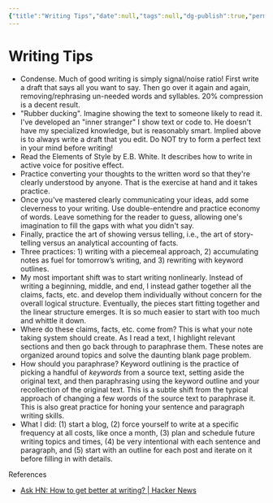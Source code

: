 ```yaml
---
{"title":"Writing Tips","date":null,"tags":null,"dg-publish":true,"permalink":"/writing/writing-tips/","dgPassFrontmatter":true}
---
```



# Writing Tips

- Condense. Much of good writing is simply signal/noise ratio! First write a draft that says all you want to say. Then go over it again and again, removing/rephrasing un-needed words and syllables. 20% compression is a decent result.
- "Rubber ducking". Imagine showing the text to someone likely to read it. I've developed an "inner stranger" I show text or code to. He doesn't have my specialized knowledge, but is reasonably smart. Implied above is to always write a draft that you edit. Do NOT try to form a perfect text in your mind before writing!
- Read the Elements of Style by E.B. White. It describes how to write in active voice for positive effect.
- Practice converting your thoughts to the written word so that they're clearly understood by anyone. That is the exercise at hand and it takes practice.
- Once you've mastered clearly communicating your ideas, add some cleverness to your writing. Use double-entendre and practice economy of words. Leave something for the reader to guess, allowing one's imagination to fill the gaps with what you didn't say.
- Finally, practice the art of showing versus telling, i.e., the art of story-telling versus an analytical accounting of facts.
- Three practices: 1) writing with a piecemeal approach, 2) accumulating notes as fuel for tomorrow’s writing, and 3) rewriting with keyword outlines.
- My most important shift was to start writing nonlinearly. Instead of writing a beginning, middle, and end, I instead gather together all the claims, facts, etc. and develop them individually without concern for the overall logical structure. Eventually, the pieces start fitting together and the linear structure emerges. It is so much easier to start with too much and whittle it down.
- Where do these claims, facts, etc. come from? This is what your note taking system should create. As I read a text, I highlight relevant sections and then go back through to paraphrase them. These notes are organized around topics and solve the daunting blank page problem.
- How should you paraphrase? Keyword outlining is the practice of picking a handful of _keywords_ from a source text, setting aside the original text, and then paraphrasing using the keyword outline and your recollection of the original text. This is a subtle shift from the typical approach of changing a few words of the source text to paraphrase it. This is also great practice for honing your sentence and paragraph writing skills.
- What I did: (1) start a blog, (2) force yourself to write at a specific frequency at all costs, like once a month, (3) plan and schedule future writing topics and times, (4) be very intentional with each sentence and paragraph, and (5) start with an outline for each post and iterate on it before filling in with details.

References

- [Ask HN: How to get better at writing? | Hacker News](https://news.ycombinator.com/item?id=34127742)
